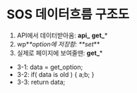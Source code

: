 # SOS 데이터흐름 구조도

1. API에서 데이터받아옴: **api_** **get_***
2. wp*_*option에 저장함: **set_**
3. 실제로 페이지에 보여줄땐: **get_***
  * 3-1: data = get_option;
  * 3-2: if( data is old ) { a;b; }
  * 3-3: return data;
